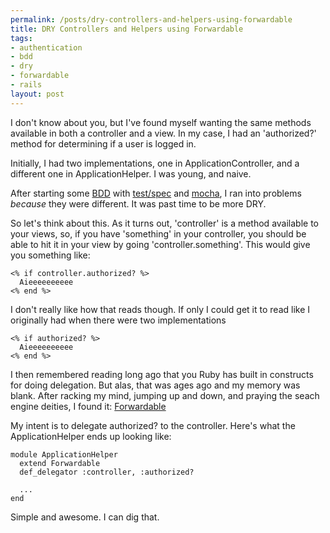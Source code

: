 ```yaml
--- 
permalink: /posts/dry-controllers-and-helpers-using-forwardable
title: DRY Controllers and Helpers using Forwardable
tags: 
- authentication
- bdd
- dry
- forwardable
- rails
layout: post
---
```

I don't know about you, but I've found myself wanting the same methods available in both a controller and a view. In my case, I had an 'authorized?' method for determining if a user is logged in.

Initially, I had two implementations, one in ApplicationController, and a different one in ApplicationHelper. I was young, and naive.

After starting some [BDD](http://errtheblog.com/post/4268) with [test/spec](http://chneukirchen.org/blog/archive/2007/01/announcing-test-spec-0-3-a-bdd-interface-for-test-unit.html) and [mocha](http://errtheblog.com/post/40), I ran into problems _because_ they were different. It was past time to be more DRY.

So let's think about this. As it turns out, 'controller' is a method available to your views, so, if you have 'something' in your controller, you should be able to hit it in your view by going 'controller.something'. This would give you something like:

    <% if controller.authorized? %>
      Aieeeeeeeeee
    <% end %>

I don't really like how that reads though. If only I could get it to read like I originally had when there were two implementations

    <% if authorized? %>
      Aieeeeeeeeee
    <% end %>

I then remembered reading long ago that you Ruby has built in constructs for doing delegation. But alas, that was ages ago and my memory was blank. After racking my mind, jumping up and down, and praying the seach engine deities, I found it: [Forwardable](http://www.ruby-doc.org/core/classes/Forwardable.html)

My intent is to delegate authorized? to the controller. Here's what the ApplicationHelper ends up looking like:

    module ApplicationHelper
      extend Forwardable
      def_delegator :controller, :authorized?
	  
	  ...
	end

Simple and awesome. I can dig that.
